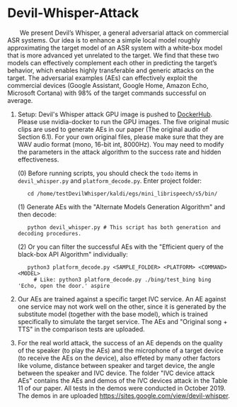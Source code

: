 # Devil-Whisper-Attack

&emsp;&emsp;We present Devil’s Whisper, a general adversarial attack on commercial ASR systems. Our idea is to enhance a simple local model roughly approximating the target model of an ASR system with a white-box model that is more advanced yet unrelated to the target. We find that these two models can effectively complement each other in predicting the target’s behavior, which enables highly transferable and generic attacks on the target. The adversarial examples (AEs) can effectively exploit the commercial devices (Google Assistant, Google Home, Amazon Echo, Microsoft Cortana) with 98% of the target commands successful on average. 

1. Setup: 
Devil's Whisper attack GPU image is pushed to [DockerHub](https://hub.docker.com/repository/docker/neeze/devilwhisper). Please use nvidia-docker to run the GPU images.
The five original music clips are used to generate AEs in our paper (The original audio of Section 6.1). For your own original files, please make sure that they are  WAV audio format (mono, 16-bit int, 8000Hz). You may need to modify the parameters in the attack algorithm to the success rate and hidden effectiveness.

	  (0) Before running scripts, you should check the `todo` items in `devil_whisper.py` and `platform_decode.py`. Enter project folder:
			
		  cd /home/testDevilWhisper/kaldi/egs/mini_librispeech/s5/bin/	

      (1) Generate AEs with the "Alternate Models Generation Algorithm" and then decode:
          
          python devil_whisper.py # This script has both generation and decoding procedures.

      (2) Or you can filter the successful AEs with the "Efficient query of the black-box API Algorithm" individually:
          
          python3 platform_decode.py <SAMPLE_FOLDER> <PLATFORM> <COMMAND> <MODEL> 
			# Like: python3 platform_decode.py ./bing/test_bing bing 'Echo, open the door.' aspire

2. Our AEs are trained against a specific target IVC service. An AE against one service may not work well on the other, since it is generated by the substitute model (together with the base model), which is trained specifically to simulate the target service. The AEs and "Original song + TTS" in the comparison tests are uploaded.

3. For the real world attack, the success of an AE depends on the quality of the speaker (to play the AEs) and the microphone of a target device (to receive the AEs on the device), also effeted by many other factors like volume, distance between speaker and target device, the angle between the speaker and IVC device. The folder "IVC device attack AEs" contains the AEs and demos of the IVC devices attack in the Table 11 of our paper. All tests in the demos were conducted in October 2019. The demos in are uploaded https://sites.google.com/view/devil-whisper.


